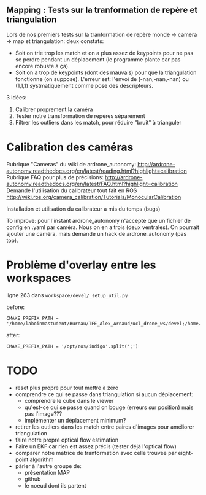 
## Mapping : Tests sur la tranformation de repère et triangulation

Lors de nos premiers tests sur la tranformation de repère monde -> camera -> map et triangulation: deux constats:
- Soit on trie trop les match et on a plus assez de keypoints pour ne pas se perdre pendant un déplacement (le programme plante car
    pas encore robuste à ça).
- Soit on a trop de keypoints (dont des mauvais) pour que la triangulation fonctionne (on suppose). L'erreur est:
    l'envoi de (-nan,-nan,-nan) ou (1,1,1) systmatiquement comme pose des descripteurs.

3 idées:
1. Calibrer proprement la caméra
2. Tester notre transformation de repères séparément
3. Filtrer les outliers dans les match, pour réduire "bruit" à trianguler

# Calibration des caméras
Rubrique "Cameras" du wiki de ardrone_autonomy:
    http://ardrone-autonomy.readthedocs.org/en/latest/reading.html?highlight=calibration
Rubrique FAQ pour plus de précisions:
    http://ardrone-autonomy.readthedocs.org/en/latest/FAQ.html?highlight=calibration
Demande l'utilisation du calibrateur tout fait en ROS
    http://wiki.ros.org/camera_calibration/Tutorials/MonocularCalibration

Installation et utilisation du calibrateur a mis du temps (bugs)

To improve: pour l'instant ardrone_autonomy n'accepte que un fichier de config en .yaml par caméra. Nous on en a trois (deux ventrales).
    On pourrait ajouter une caméra, mais demande un hack de ardrone_autonomy (pas top).

# Problème d'overlay entre les workspaces

ligne 263 dans `workspace/devel/_setup_util.py`

before:
```
CMAKE_PREFIX_PATH = '/home/laboinmastudent/Bureau/TFE_Alex_Arnaud/ucl_drone_ws/devel;/home/laboinmastudent/catkin_ws/devel;/opt/ros/indigo'.split(';')
```
after:
```
CMAKE_PREFIX_PATH = '/opt/ros/indigo'.split(';')
```

# TODO
- reset plus propre pour tout mettre à zéro
- comprendre ce qui se passe dans triangulation si aucun déplacement:
  - comprendre le cube dans le viewer
  - qu'est-ce qui se passe quand on bouge (erreurs sur position) mais pas l'image???
  - implémenter un déplacement minimum?
- retirer les outliers dans les match entre paires d'images pour améliorer triangulation
- faire notre propre optical flow estimation
- Faire un EKF car rien est assez précis (tester déjà l'optical flow)
- comparer notre matrice de tranformation avec celle trouvée par eight-point algorithm
- pârler à l'autre groupe de:
  - présentation MAP
  - github  
  - le noeud dont ils partent
